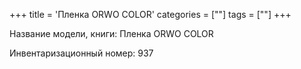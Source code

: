 +++
title = 'Пленка ORWO COLOR'
categories = [""]
tags = [""]
+++

Название модели, книги: Пленка ORWO COLOR

Инвентаризационный номер: 937

